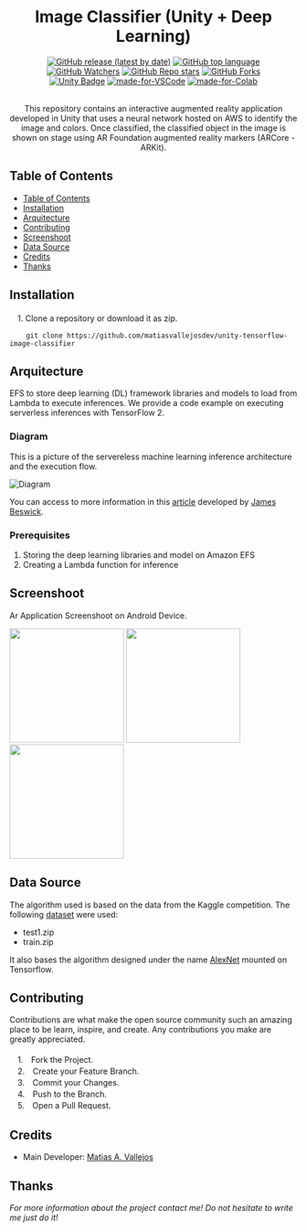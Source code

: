 <h1 align="center"> Image Classifier (Unity + Deep Learning) </h1>
  
  <div align="center">

  [![GitHub release (latest by date)](https://img.shields.io/github/v/release/matiasvallejosdev/unity-tensorflow-image-classifier?color=4cc51e)](https://github.com/matiasvallejosdev/unity-tensorflow-image-classifier)
  [![GitHub top language](https://img.shields.io/github/languages/top/matiasvallejosdev/unity-tensorflow-image-classifier?color=1081c2)](https://github.com/matiasvallejosdev/unity-tensorflow-image-classifier/search?l=c%23)
  [![GitHub Watchers](https://img.shields.io/github/watchers/matiasvallejosdev/unity-tensorflow-image-classifier?color=4cc51e)](https://github.com/matiasvallejosdev/unity-tensorflow-image-classifier/watchers)
  [![GitHub Repo stars](https://img.shields.io/github/stars/matiasvallejosdev/unity-tensorflow-image-classifier?color=4cc51e)](https://github.com/matiasvallejosdev/unity-tensorflow-image-classifier/stargazers)
  [![GitHub Forks](https://img.shields.io/github/forks/matiasvallejosdev/unity-tensorflow-image-classifier?color=4cc51e)](https://github.com/matiasvallejosdev/unity-tensorflow-image-classifier/network/members)
  <br />
  [![Unity Badge](http://img.shields.io/badge/-Unity3D_2020.3.5f1-000?logo=unity&link=https://unity.com/)](https://unity.com/)
  [![made-for-VSCode](https://img.shields.io/badge/Made%20for-VSCode-1f425f.svg)](https://code.visualstudio.com/)
  [![made-for-Colab](https://img.shields.io/badge/Made%20for-Colab-orange)](https://colab.research.google.com/)
  </div>
  
  <p align="center"> <br />
This repository contains an interactive augmented reality application developed in Unity that uses a neural network hosted on AWS to identify the image and colors. Once classified, the classified object in the image is shown on stage using AR Foundation augmented reality markers (ARCore - ARKit). <br />
  </p>
    
  </p>
</p>

## Table of Contents

- [Table of Contents](#table-of-contents)
- [Installation](#installation)
- [Arquitecture](#arquitecture)
- [Contributing](#contributing)
- [Screenshoot](#screenshoot)
- [Data Source](#data-source)
- [Credits](#credits)
- [Thanks](#thanks)

## Installation
　1. Clone a repository or download it as zip.
```
    git clone https://github.com/matiasvallejosdev/unity-tensorflow-image-classifier
```
## Arquitecture

EFS to store deep learning (DL) framework libraries and models to load from Lambda to execute inferences. We provide a code example on executing serverless inferences with TensorFlow 2.

### Diagram
This is a picture of the servereless machine learning inference architecture and the execution flow.

![Diagram](https://github.com/matiasvallejosdev/unity-tensorflow-image-classifier/blob/main/Project.Backend/docs/Serverless_Diagram.png?raw=true)

You can access to more information in this [article](https://aws.amazon.com/blogs/compute/building-deep-learning-inference-with-aws-lambda-and-amazon-efs/) developed by [James Beswick](https://aws.amazon.com/blogs/compute/author/jbeswick/).
### Prerequisites

1. Storing the deep learning libraries and model on Amazon EFS
2. Creating a Lambda function for inference

## Screenshoot
Ar Application Screenshoot on Android Device.
<p>
  <p>
    <a rel="nofollow">
    <img src="" width="200">
    </a>
    <a rel="nofollow">
    <img src="" width="200">
    </a>
    <a rel="nofollow">
    <img src="" width="200">
    </a>
  </p>

## Data Source

The algorithm used is based on the data from the Kaggle competition. The following [dataset](https://www.kaggle.com/c/dogs-vs-cats/data) were used:
- test1.zip
- train.zip


It also bases the algorithm designed under the name [AlexNet](https://en.wikipedia.org/wiki/AlexNet) mounted on Tensorflow.



## Contributing

Contributions are what make the open source community such an amazing place to be learn, inspire, and create. Any contributions you make are greatly appreciated. <br /><br />
　1.　Fork the Project. <br />
　2.　Create your Feature Branch. <br />
　3.　Commit your Changes. <br />
　4.　Push to the Branch. <br />
　5.　Open a Pull Request. <br />

## Credits

- Main Developer: [Matias A. Vallejos](https://www.linkedin.com/in/matiasvallejos/)

## Thanks

_For more information about the project contact me! Do not hesitate to write me just do it!_
